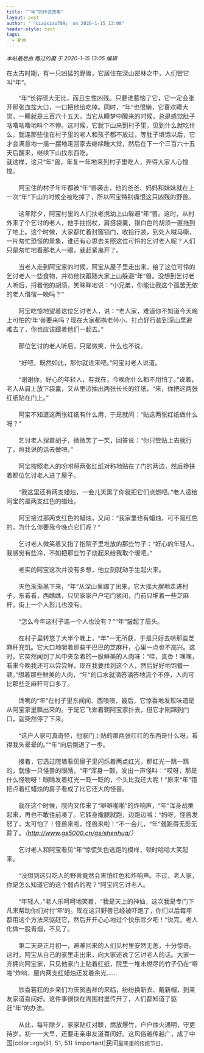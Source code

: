 ```yaml
---
title: "“年”的传说故事"
layout: post
author: "「xiaoxiao789」 on 2020-1-15 13:08"
header-style: text
tags:
  - 新闻
---
```


<head></head>
<body>
 <i class="pstatus"> 本帖最后由 路过的魔 于 2020-1-15 13:05 编辑 </i>
 <br> 
 <br> 
 <font style="color:rgb(51, 51, 51)"><font face="&amp;quot;"><font style="font-size:16px">在太古时期，有一只凶猛的野兽，它居住在深山密林之中，人们管它叫“年”。</font></font></font>
 <br> 
 <br> 
 <font style="color:rgb(51, 51, 51)"><font face="&amp;quot;"><font style="font-size:16px">　　“年”长得硕大无比，而且生性凶残。只要谁惹恼了它，它一定会张开那张血盆大口，一口把他给吃掉。同时，“年”也很懒，它喜欢睡大觉，一睡就是三百六十五天，当它从睡梦中醒来的时候，总是感觉肚子咕噜咕噜地叫个不停。这时候，它就下山来到村子里，见到什么就吃什么，就连那些住在村子里的老人和孩子都不放过，等肚子填饱以后，它才会满意地一摇一摆地走回家去继续睡大觉，然后在下一个三百六十五天后醒来，继续下山找东西吃。</font></font></font>
 <br> 
 <font style="color:rgb(51, 51, 51)"><font face="&amp;quot;"><font style="font-size:16px">就这样，这只“年”兽，年复一年地来到村子里吃人，弄得大家人心惶惶。<br> <br> 　　阿宝住的村子年年都被“年”兽袭击，他的爸爸、妈妈和妹妹就在上一次“年”下山的时候全被吃掉了，所以阿宝特别痛恨这只凶残的野兽。<br> <br> 　　这年除夕，阿宝村里的人们扶老携幼上山躲避“年”兽。这时，从村外来了个乞讨的老人，他手拄拐杖，肩搭袋囊，银白色的胡须一直拖到了地上。这个时候，大家都忙着封窗锁门，收拾行装，到处人喊马嘶，一片匆忙恐慌的景象，谁还有心思去关照这位可怜的乞讨老人呢？人们只是匆忙地看那老人一眼，就赶紧离开了。<br> <br> 　　当老人走到阿宝家的时候，阿宝从屋子里走出来，给了这位可怜的乞讨老人一些食物，并劝他快跟随大家上山躲避“年”兽。没想到乞讨老人听后，捋着他的胡须，笑眯眯地说：“小兄弟，你能让我这个孤苦无依的老人借宿一晚吗？”<br> <br> 　　阿宝吃惊地望着这位乞讨老人，说：“老人家，难道你不知道今天晚上可怕的‘年’兽要来吗？现在大家都携老带小，打点好行装到深山里避难去了，你也应该跟着他们一起去。”<br> <br> 　　那位乞讨的老人听后，只是微笑，什么也不说。<br> <br> 　　“好吧，既然如此，那你就进来吧。”阿宝对老人说道。<br> <br> 　　“谢谢你，好心的年轻人，有我在，今晚你什么都不用怕了。”说着，老人从肩上放下袋囊，又从里边抽出两张长长的红纸，“来，你把这两张红纸贴在门上。”<br> <br> 　　阿宝不知道这两张红纸有什么用，于是就问：“贴这两张红纸做什么呀？”<br> <br> 　　乞讨老人捏着胡子，微微笑了一笑，回答说：“你只管贴上去就行了，照我说的话去做吧。”<br> <br> 　　阿宝按照老人的吩咐将两张红纸对称地贴在了门的两边，然后搀扶着那位乞讨老人进了屋子。<br> <br> 　　“我这里还有两支蜡烛，一会儿天黑了你就把它们点燃吧。”老人递给阿宝的是两支红色的蜡烛。<br> <br> 　　阿宝接过那两支红色的蜡烛，又问：“我家里也有蜡烛，可不是红色的，为什么你要我今晚点它们呢？”<br> <br> 　　乞讨老人微笑着又指了指院子里堆放的那些竹子：“好心的年轻人，我感觉有些冷，不如把那些竹子烧起来给我取个暖吧。”<br> <br> 　　老实的阿宝这次并没有多想，他立刻就动手生起火来。<br> <br> 　　天色渐渐黑下来，“年”从深山里蹿了出来，它大摇大摆地走进村子，东看看，西瞧瞧，只见家家户户宅门紧闭，门前只堆着一些芝麻秆，街上一个人影儿也没有。<br> <br> 　　“怎么今年这村子连一个人也没有？”“年”皱起了眉头。<br> <br> 　　在村子里转悠了大半个晚上，“年”一无所获，于是只好去啃那些芝麻秆充饥。它大口地嚼着那些干巴巴的芝麻秆，心里一点也不高兴。这时，它突然闻到了风中夹杂着的一股鲜美的人肉味：“哇，真香！嘿嘿，看来今晚我还可以尝尝鲜，现在我要找到这个人，然后好好地饱餐一顿。”想着那些鲜美的人肉，“年”的口水就滴答滴答地流个不停，人肉可比那些芝麻秆可口多了。<br> <br> 　　馋嘴的“年”在村子里东闻闻、西嗅嗅，最后，它惊喜地发现味道是从阿宝家里飘出来的。于是它飞奔着朝阿宝家扑去，但它才刚蹿到门口，就突然停了下来。<br> <br> 　　“这户人家可真奇怪，他家门上贴的那两张红红的东西是什么呀，看得我头晕晕的。”“年”向后倒退了一步。<br> <br> 　　接着，它透过院墙看见屋子里闪烁着两点红光，那红光一跳一跳的，就像一只怪兽的眼睛，“年”浑身一颤，发出一声怪叫：“哎呀，那是什么怪物呀！眼睛发着红光一眨一眨的，个头比我还大呢！”原来“年”错把点着红蜡烛的房子看成了比它还大的怪兽。<br> <br> 　　就在这个时候，院内又传来了“噼噼啪啪”的炸响声，“年”浑身战栗起来，再也不敢往前凑了。它转身撒腿就跑，边跑边喊：“妈呀，怪兽发怒了，太可怕了！怪兽来啦，怪兽来啦！”不一会儿，“年”就跑得无影无踪了。<i>（<a href="http://www.gs5000.cn/gs/shenhua/" target="_blank">http://www.gs5000.cn/gs/shenhua/</a>）</i><br> <br> 　　乞讨老人和阿宝看见“年”惊慌失色逃跑的模样，顿时哈哈大笑起来。<br> <br> 　　“没想到这只吃人的野兽竟然会害怕红色和炸响声。不过，老人家，你是怎么知道它的这个弱点的呢？”阿宝问乞讨老人。<br> <br> 　　“年轻人，”老人乐呵呵地笑着，“我是天上的神仙，这次我是专门下凡来帮助你们对付‘年’的。现在这只野兽已经被吓跑了，你们以后每年都用这个方法来驱赶它，然后开开心心地过个快乐除夕吧！”说完，老人化做一股青烟，不见了。<br> <br> 　　第二天是正月初一，避难回来的人们见村里安然无恙，十分惊奇。这时，阿宝从自己的家里走出来，向大家述说了乞讨老人的话。大家一齐拥向阿宝家，只见他家门上贴着红纸，院里一堆未燃尽的竹子仍在“噼啪”炸响，屋内两支红蜡烛还发着余光……<br> <br> 　　欣喜若狂的乡亲们为庆贺吉祥的来临，纷纷换新衣、戴新帽，到亲友家道喜问好。这件事很快在周围村里传开了，人们都知道了驱赶“年”的办法。<br> <br> 　　从此，每年除夕，家家贴红对联，燃放爆竹，户户烛火通明，守更待岁。初一一大早，还要走亲串友道喜问好。这风俗越传越广，成了中国[color=rgb(51, 51, 51) !important]<font style="background-color:transparent">民间</font></font>最隆重的传统节日。<br> </font></font>
 <br> 
 <br>
</body>


